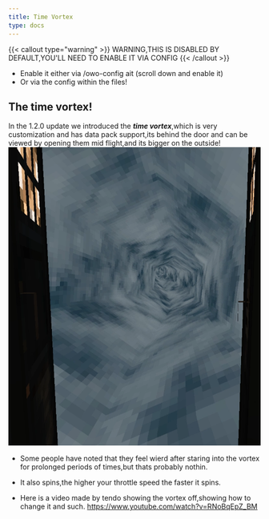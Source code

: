 ```yaml
---
title: Time Vortex
type: docs
---
```

{{< callout type="warning" >}}  WARNING,THIS IS DISABLED BY DEFAULT,YOU'LL NEED TO ENABLE IT VIA CONFIG {{< /callout >}}
* Enable it either via /owo-config ait (scroll down and enable it)
* Or via the config within the files!

## The time vortex!
In the 1.2.0 update we introduced the ***time vortex***,which is very customization and has data pack support,its behind the door and can be viewed by opening them mid flight,and its bigger on the outside!
![vortex](images/vortex.png)

* Some people have noted that they feel wierd after staring into the vortex for prolonged periods of times,but thats probably nothin.
* It also spins,the higher your throttle speed the faster it spins.


* Here is a video made by tendo showing the vortex off,showing how to change it and such.
https://www.youtube.com/watch?v=RNoBqEpZ_BM

